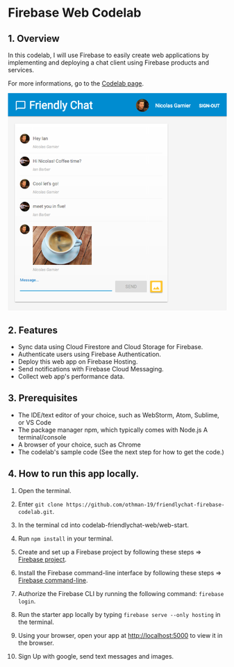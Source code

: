 # Firebase Web Codelab

## 1. Overview
In this codelab, I will use Firebase to easily create web applications by implementing and deploying a chat client using Firebase products and services.

For more informations, go to the [Codelab page](https://firebase.google.com/codelabs/firebase-web#0).

![screenshot](./screenshot.png)

## 2. Features
- Sync data using Cloud Firestore and Cloud Storage for Firebase.
- Authenticate users using Firebase Authentication.
- Deploy this web app on Firebase Hosting.
- Send notifications with Firebase Cloud Messaging.
- Collect web app's performance data.

## 3. Prerequisites
- The IDE/text editor of your choice, such as WebStorm, Atom, Sublime, or VS Code
- The package manager npm, which typically comes with Node.js
A terminal/console
- A browser of your choice, such as Chrome
- The codelab's sample code (See the next step for how to get the code.)

## 4. How to run this app locally.

1. Open the terminal.

2. Enter `git clone https://github.com/othman-19/friendlychat-firebase-codelab.git`.

3. In the terminal cd into codelab-friendlychat-web/web-start.

4. Run `npm install` in your terminal.

5. Create and set up a Firebase project by following these steps => [Firebase project](https://firebase.google.com/codelabs/firebase-web#2).

6. Install the Firebase command-line interface by following these steps => [Firebase command-line](https://firebase.google.com/codelabs/firebase-web#3).


7. Authorize the Firebase CLI by running the following command: `firebase login`.

8.  Run the starter app locally by typing `firebase serve --only hosting` in the terminal.

9. Using your browser, open your app at [http://localhost:5000](http://localhost:5000) to view it in the browser.

10. Sign Up with google, send text messages and images.


